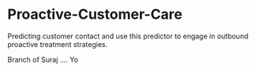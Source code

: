 # Proactive-Customer-Care
Predicting customer contact and use this predictor to engage in outbound proactive treatment strategies.

Branch of Suraj .... Yo
